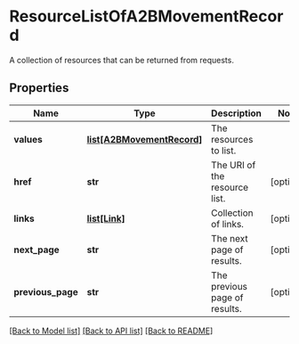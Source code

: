 # ResourceListOfA2BMovementRecord

A collection of resources that can be returned from requests.

## Properties
Name | Type | Description | Notes
------------ | ------------- | ------------- | -------------
**values** | [**list[A2BMovementRecord]**](A2BMovementRecord.md) | The resources to list. | 
**href** | **str** | The URI of the resource list. | [optional] 
**links** | [**list[Link]**](Link.md) | Collection of links. | [optional] 
**next_page** | **str** | The next page of results. | [optional] 
**previous_page** | **str** | The previous page of results. | [optional] 

[[Back to Model list]](../README.md#documentation-for-models) [[Back to API list]](../README.md#documentation-for-api-endpoints) [[Back to README]](../README.md)


